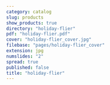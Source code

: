 ```yaml
---
category: catalog
slug: products
show_products: true
directory: "holiday-flier"
pdf: "holiday-flier.pdf"
cover: "holiday-flier_cover.jpg"
filebase: "pages/holiday-flier_cover"
extension: jpg
numslides: "2"
spread: true
published: false
title: "holiday-flier"
---
```



